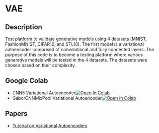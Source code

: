 # VAE

## Description

Test platform to validate generative models using 4 datasets (MNIST, FashionMNIST, CIFAR10, and STL10).
The first model is a variational autoencoder comprised of convolutional and fully connected layers.
The purpose of this code is to become a testing platform where various generative models will be tested in
the 4 datasets.
The datasets were chosen based on their complexity.

## Google Colab
- CNN5 Variational Autoencoder[![Open In Colab](https://colab.research.google.com/assets/colab-badge.svg)](https://colab.research.google.com/drive/1NWtKZAxcJjh5dcZ5mdUFYfGrohXp562S#scrollTo=0GF9eVsnJAbU)
- GaborCNNMixPool Variational Autoencoder[![Open In Colab](https://colab.research.google.com/assets/colab-badge.svg)](https://colab.research.google.com/drive/1rWh7Rkdl_AsBwxosn_fgIVeobNvvy_o0#scrollTo=buoxuIwz62uG)



## Papers
- [Tutorial on Variational Autoencoders](https://arxiv.org/abs/1606.05908)